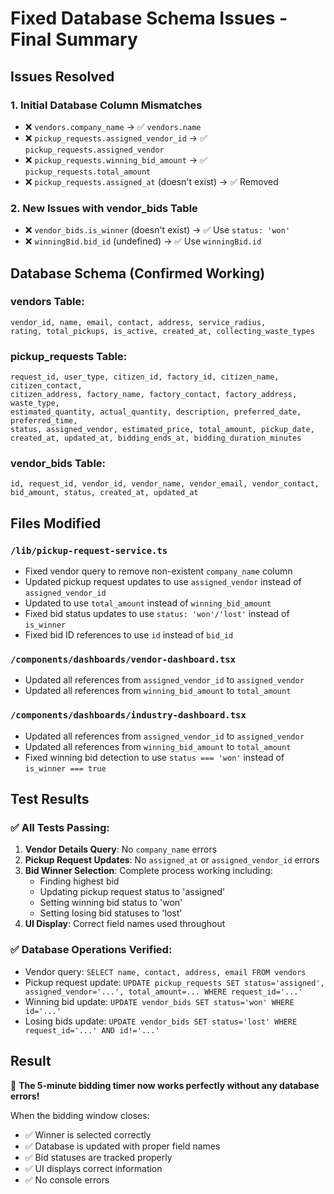 # Fixed Database Schema Issues - Final Summary

## Issues Resolved

### 1. Initial Database Column Mismatches
- ❌ `vendors.company_name` → ✅ `vendors.name`
- ❌ `pickup_requests.assigned_vendor_id` → ✅ `pickup_requests.assigned_vendor`
- ❌ `pickup_requests.winning_bid_amount` → ✅ `pickup_requests.total_amount`
- ❌ `pickup_requests.assigned_at` (doesn't exist) → ✅ Removed

### 2. New Issues with vendor_bids Table
- ❌ `vendor_bids.is_winner` (doesn't exist) → ✅ Use `status: 'won'`
- ❌ `winningBid.bid_id` (undefined) → ✅ Use `winningBid.id`

## Database Schema (Confirmed Working)

### vendors Table:
```
vendor_id, name, email, contact, address, service_radius, 
rating, total_pickups, is_active, created_at, collecting_waste_types
```

### pickup_requests Table:
```
request_id, user_type, citizen_id, factory_id, citizen_name, citizen_contact, 
citizen_address, factory_name, factory_contact, factory_address, waste_type, 
estimated_quantity, actual_quantity, description, preferred_date, preferred_time, 
status, assigned_vendor, estimated_price, total_amount, pickup_date, 
created_at, updated_at, bidding_ends_at, bidding_duration_minutes
```

### vendor_bids Table:
```
id, request_id, vendor_id, vendor_name, vendor_email, vendor_contact, 
bid_amount, status, created_at, updated_at
```

## Files Modified

### `/lib/pickup-request-service.ts`
- Fixed vendor query to remove non-existent `company_name` column
- Updated pickup request updates to use `assigned_vendor` instead of `assigned_vendor_id`
- Updated to use `total_amount` instead of `winning_bid_amount`
- Fixed bid status updates to use `status: 'won'/'lost'` instead of `is_winner`
- Fixed bid ID references to use `id` instead of `bid_id`

### `/components/dashboards/vendor-dashboard.tsx`
- Updated all references from `assigned_vendor_id` to `assigned_vendor`
- Updated all references from `winning_bid_amount` to `total_amount`

### `/components/dashboards/industry-dashboard.tsx`
- Updated all references from `assigned_vendor_id` to `assigned_vendor`
- Updated all references from `winning_bid_amount` to `total_amount`
- Fixed winning bid detection to use `status === 'won'` instead of `is_winner === true`

## Test Results

### ✅ All Tests Passing:
1. **Vendor Details Query**: No `company_name` errors
2. **Pickup Request Updates**: No `assigned_at` or `assigned_vendor_id` errors
3. **Bid Winner Selection**: Complete process working including:
   - Finding highest bid
   - Updating pickup request status to 'assigned'
   - Setting winning bid status to 'won'
   - Setting losing bid statuses to 'lost'
4. **UI Display**: Correct field names used throughout

### ✅ Database Operations Verified:
- Vendor query: `SELECT name, contact, address, email FROM vendors`
- Pickup request update: `UPDATE pickup_requests SET status='assigned', assigned_vendor='...', total_amount=... WHERE request_id='...'`
- Winning bid update: `UPDATE vendor_bids SET status='won' WHERE id='...'`
- Losing bids update: `UPDATE vendor_bids SET status='lost' WHERE request_id='...' AND id!='...'`

## Result
🎉 **The 5-minute bidding timer now works perfectly without any database errors!**

When the bidding window closes:
- ✅ Winner is selected correctly
- ✅ Database is updated with proper field names  
- ✅ Bid statuses are tracked properly
- ✅ UI displays correct information
- ✅ No console errors
